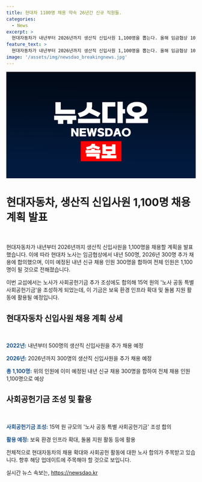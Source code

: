 ```yaml
---
title: 현대차 1100명 채용 약속 26년간 신규 직원들.
categories:
  - News
excerpt: >
  현대자동차가 내년부터 2026년까지 생산직 신입사원 1,100명을 뽑는다. 올해 임금협상 10차 교섭에서 내년 500명, 2026년 300명 등 800명 추가 채용에 합의. 이미 예정된 내년 신규 채용 300명까지 합하면 전체 인원은 1,100명. 노사는 사회공헌기금 추가 조성에도 합의하면서 15억 원의 노사 공동 특별 사회공헌기금을 조성, 보육 환경 인프라 확대 등 돌봄 지원 활동 등에 쓸 예정.
feature_text: >
  현대자동차가 내년부터 2026년까지 생산직 신입사원 1,100명을 뽑는다. 올해 임금협상 10차 교섭에서 내년 500명, 2026년 300명 등 800명 추가 채용에 합의. 이미 예정된 내년 신규 채용 300명까지 합하면 전체 인원은 1,100명. 노사는 사회공헌기금 추가 조성에도 합의하면서 15억 원의 노사 공동 특별 사회공헌기금을 조성, 보육 환경 인프라 확대 등 돌봄 지원 활동 등에 쓸 예정.
image: '/assets/img/newsdao_breakingnews.jpg'
---
```


<p><img src="/assets/img/newsdao_breakingnews.jpg" alt="koreaapp 속보" /></p>

<h1>현대자동차, 생산직 신입사원 1,100명 채용 계획 발표</h1>

<p data-ke-size="size16">&nbsp;</p>

<p>현대자동차가 내년부터 2026년까지 생산직 신입사원을 1,100명을 채용할 계획을 발표했습니다. 이에 따라 현대차 노사는 임금협상에서 내년 500명, 2026년 300명 추가 채용에 합의했으며, 이미 예정된 내년 신규 채용 인원 300명을 합하여 전체 인원은 1,100명이 될 것으로 전해졌습니다.</p>

<p>이번 교섭에서는 노사가 사회공헌기금 추가 조성에도 합의해 15억 원의 '노사 공동 특별 사회공헌기금'을 조성하게 되었는데, 이 기금은 보육 환경 인프라 확대 및 돌봄 지원 활동에 활용될 예정입니다.</p>

<h2 data-ke-size="size26">현대자동차 신입사원 채용 계획 상세</h2>

<p data-ke-size="size16">&nbsp;</p>

<p><b><span style="color: #1a5490;">2022년:</span></b> 내년부터 500명의 생산직 신입사원을 추가 채용 예정</p>

<p><b><span style="color: #1a5490;">2026년:</span></b> 2026년까지 300명의 생산직 신입사원을 추가 채용 예정</p>

<p><b><span style="color: #1a5490;">총 1,100명:</span></b> 위의 인원에 이미 예정된 내년 신규 채용 300명을 합하여 전체 채용 인원 1,100명으로 예상</p>

<h2 data-ke-size="size26">사회공헌기금 조성 및 활용</h2>

<p data-ke-size="size16">&nbsp;</p>

<p><b><span style="color: #1a5490;">사회공헌기금 조성:</span></b> 15억 원 규모의 '노사 공동 특별 사회공헌기금' 조성 합의</p>

<p><b><span style="color: #1a5490;">활용 예정:</span></b> 보육 환경 인프라 확대, 돌봄 지원 활동 등에 활용</p>

<p>전체적으로 현대자동차의 채용 확대와 사회공헌 활동에 대한 노사 합의가 주목받고 있습니다. 향후 해당 업데이트에 주목해야 할 것으로 보입니다.</p>
실시간 뉴스 속보는, <a href="https://newsdao.kr" rel="dofollow">https://newsdao.kr</a>


